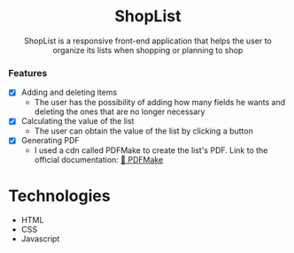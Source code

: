 <h1 align="center">ShopList</h1>

<p align="center">ShopList is a responsive front-end application that helps the user to organize its lists when shopping or planning to shop</p>

### Features

- [x] Adding and deleting items
    - The user has the possibility of adding how many fields he wants and deleting the ones that are no longer necessary
- [x] Calculating the value of the list
     - The user can obtain the value of the list by clicking a button
- [x] Generating PDF
     - I used a cdn called PDFMake  to create the list's PDF. Link to the official documentation:  <a href="http://pdfmake.org/#/">🔗 PDFMake</a>


Technologies
=================
<!--ts-->
   * HTML
   * CSS
   * Javascript
<!--te-->
